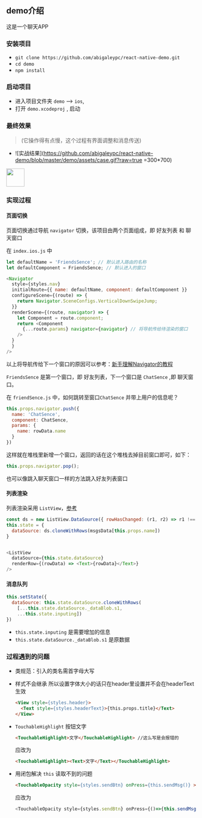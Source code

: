 ## demo介绍

这是一个聊天APP

### 安装项目

* `git clone https://github.com/abigaleypc/react-native-demo.git`
* `cd demo`
* `npm install`

### 启动项目

* 进入项目文件夹 `demo` --> `ios`,
* 打开 `demo.xcodeproj` , 启动

### 最终效果

> (它操作得有点慢，这个过程有界面调整和消息传送)

* ![实战结果](https://github.com/abigaleypc/react-native-demo/blob/master/demo/assets/case.gif?raw=true =300*700)
<img src="https://github.com/favicon.ico" width="48">


### 实现过程

#### 页面切换

页面切换通过导航 `navigator` 切换，该项目由两个页面组成，即 好友列表 和 聊天窗口

在 `index.ios.js` 中

```js
let defaultName = 'FriendsSence'; // 默认进入路由的名称
let defaultComponent = FriendsSence; // 默认进入的窗口

<Navigator
  style={styles.nav}
  initialRoute={{ name: defaultName, component: defaultComponent }}
  configureScene={(route) => {
    return Navigator.SceneConfigs.VerticalDownSwipeJump;
  }}
  renderScene={(route, navigator) => {
    let Component = route.component;
    return <Component
      {...route.params} navigator={navigator} // 将导航传给待渲染的窗口
    />
  }
  }
/>
```

以上将导航传给下一个窗口的原因可以参考：[新手理解Navigator的教程](http://bbs.reactnative.cn/topic/20/%E6%96%B0%E6%89%8B%E7%90%86%E8%A7%A3navigator%E7%9A%84%E6%95%99%E7%A8%8B)

`FriendsSence` 是第一个窗口，即 好友列表，下一个窗口是 `ChatSence` ,即 聊天窗口。

在 `friendSence.js` 中，如何跳转至窗口`ChatSence` 并带上用户的信息呢？

```js
this.props.navigator.push({
  name: 'ChatSence',
  component: ChatSence,
  params: {
    name: rowData.name
  }
})
```

这样就在堆栈里新增一个窗口，返回的话在这个堆栈去掉目前窗口即可，如下：

```js
this.props.navigator.pop();
```

也可以像跳入聊天窗口一样的方法跳入好友列表窗口


#### 列表渲染

列表渲染采用 `ListView`，[参考](http://reactnative.cn/docs/0.39/using-a-listview.html#content)

```js
const ds = new ListView.DataSource({ rowHasChanged: (r1, r2) => r1 !== r2 });
this.state = {
  dataSource: ds.cloneWithRows(msgsData[this.props.name])
}


<ListView
  dataSource={this.state.dataSource}
  renderRow={(rowData) => <Text>{rowData}</Text>}
/>
```


#### 消息队列

```js
this.setState({
  dataSource: this.state.dataSource.cloneWithRows(
    [...this.state.dataSource._dataBlob.s1, 
    ...this.state.inputing])
})
```

* `this.state.inputing` 是需要增加的信息
* `this.state.dataSource._dataBlob.s1` 是原数据

### 过程遇到的问题

* 类规范：引入的类名需首字母大写
* 样式不会继承 所以设置字体大小的话只在header里设置并不会在headerText生效

  ```html
  <View style={styles.header}> 
    <Text style={styles.headerText}>{this.props.title}</Text> 
  </View> 
  ```
* `TouchableHighlight` 按钮文字

  ```html
  <TouchableHighlight>文字</TouchableHighlight> //这么写是会报错的
  ```
  
  应改为

  ```html
  <TouchableHighlight><Text>文字</Text></TouchableHighlight>
  ```
* 用闭包解决 `this` 读取不到的问题

	```html
  <TouchableOpacity style={styles.sendBtn} onPress={this.sendMsg()} >
	```
	  
	应改为
	
	```js
  <TouchableOpacity style={styles.sendBtn} onPress={()=>{this.sendMsg()}} >
	```


  
